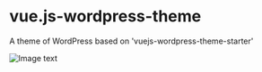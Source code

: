 # vue.js-wordpress-theme
A theme of WordPress based on 'vuejs-wordpress-theme-starter'


![Image text](http://progressed.io/bar/1?title=completed)
